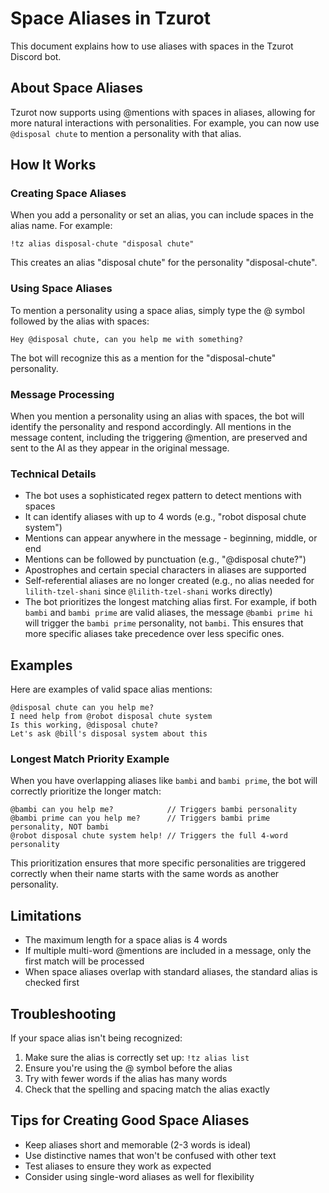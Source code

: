 # Space Aliases in Tzurot

This document explains how to use aliases with spaces in the Tzurot Discord bot.

## About Space Aliases

Tzurot now supports using @mentions with spaces in aliases, allowing for more natural interactions with personalities. For example, you can now use `@disposal chute` to mention a personality with that alias.

## How It Works

### Creating Space Aliases

When you add a personality or set an alias, you can include spaces in the alias name. For example:

```
!tz alias disposal-chute "disposal chute"
```

This creates an alias "disposal chute" for the personality "disposal-chute".

### Using Space Aliases

To mention a personality using a space alias, simply type the @ symbol followed by the alias with spaces:

```
Hey @disposal chute, can you help me with something?
```

The bot will recognize this as a mention for the "disposal-chute" personality.

### Message Processing

When you mention a personality using an alias with spaces, the bot will identify the personality and respond accordingly. All mentions in the message content, including the triggering @mention, are preserved and sent to the AI as they appear in the original message.

### Technical Details

- The bot uses a sophisticated regex pattern to detect mentions with spaces
- It can identify aliases with up to 4 words (e.g., "robot disposal chute system")
- Mentions can appear anywhere in the message - beginning, middle, or end
- Mentions can be followed by punctuation (e.g., "@disposal chute?")
- Apostrophes and certain special characters in aliases are supported
- Self-referential aliases are no longer created (e.g., no alias needed for `lilith-tzel-shani` since `@lilith-tzel-shani` works directly)
- The bot prioritizes the longest matching alias first. For example, if both `bambi` and `bambi prime` are valid aliases, the message `@bambi prime hi` will trigger the `bambi prime` personality, not `bambi`. This ensures that more specific aliases take precedence over less specific ones.

## Examples

Here are examples of valid space alias mentions:

```
@disposal chute can you help me?
I need help from @robot disposal chute system
Is this working, @disposal chute?
Let's ask @bill's disposal system about this
```

### Longest Match Priority Example

When you have overlapping aliases like `bambi` and `bambi prime`, the bot will correctly prioritize the longer match:

```
@bambi can you help me?            // Triggers bambi personality
@bambi prime can you help me?      // Triggers bambi prime personality, NOT bambi
@robot disposal chute system help! // Triggers the full 4-word personality
```

This prioritization ensures that more specific personalities are triggered correctly when their name starts with the same words as another personality.

## Limitations

- The maximum length for a space alias is 4 words
- If multiple multi-word @mentions are included in a message, only the first match will be processed
- When space aliases overlap with standard aliases, the standard alias is checked first

## Troubleshooting

If your space alias isn't being recognized:

1. Make sure the alias is correctly set up: `!tz alias list`
2. Ensure you're using the @ symbol before the alias
3. Try with fewer words if the alias has many words
4. Check that the spelling and spacing match the alias exactly

## Tips for Creating Good Space Aliases

- Keep aliases short and memorable (2-3 words is ideal)
- Use distinctive names that won't be confused with other text
- Test aliases to ensure they work as expected
- Consider using single-word aliases as well for flexibility